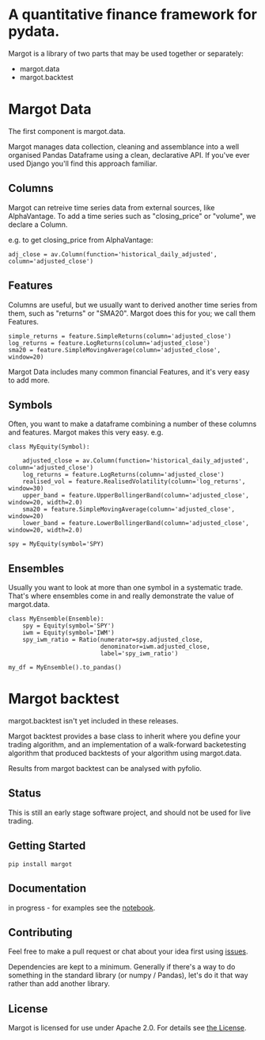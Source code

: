 # A quantitative finance framework for pydata.
Margot is a library of two parts that may be used together or separately:
- margot.data
- margot.backtest

# Margot Data
The first component is margot.data.

Margot manages data collection, cleaning and assemblance into a well organised Pandas 
Dataframe using a clean, declarative API. If you've ever used Django you'll find this
approach familiar.

## Columns
Margot can retreive time series data from external sources, like AlphaVantage. To add 
a time series such as "closing_price" or "volume", we declare a Column.

e.g. to get closing_price from AlphaVantage:

    adj_close = av.Column(function='historical_daily_adjusted', column='adjusted_close')

## Features
Columns are useful, but we usually want to derived another time series from them, such
 as "returns" or "SMA20". Margot does this for you; we call them Features.

    simple_returns = feature.SimpleReturns(column='adjusted_close')
    log_returns = feature.LogReturns(column='adjusted_close')
    sma20 = feature.SimpleMovingAverage(column='adjusted_close', window=20)

Margot Data includes many common financial Features, and it's very easy to add more.

## Symbols
Often, you want to make a dataframe combining a number of these columns and features.
Margot makes this very easy. e.g.

    class MyEquity(Symbol):

        adjusted_close = av.Column(function='historical_daily_adjusted', column='adjusted_close')
        log_returns = feature.LogReturns(column='adjusted_close')
        realised_vol = feature.RealisedVolatility(column='log_returns', window=30)
        upper_band = feature.UpperBollingerBand(column='adjusted_close', window=20, width=2.0)
        sma20 = feature.SimpleMovingAverage(column='adjusted_close', window=20)
        lower_band = feature.LowerBollingerBand(column='adjusted_close', window=20, width=2.0)

    spy = MyEquity(symbol='SPY)

## Ensembles
Usually you want to look at more than one symbol in a systematic trade. That's where ensembles
come in and really demonstrate the value of margot.data.

    class MyEnsemble(Ensemble):
        spy = Equity(symbol='SPY')
        iwm = Equity(symbol='IWM')
        spy_iwm_ratio = Ratio(numerator=spy.adjusted_close, 
                              denominator=iwm.adjusted_close,
                              label='spy_iwm_ratio')

    my_df = MyEnsemble().to_pandas() 

# Margot backtest
margot.backtest isn't yet included in these releases.

Margot backtest provides a base class to inherit where you define your trading algorithm, and an
implementation of a walk-forward backetesting algorithm that produced backtests of your algorithm 
using margot.data. 

Results from margot backtest can be analysed with pyfolio.

## Status
This is still an early stage software project, and should not be used for live trading.

## Getting Started

    pip install margot

## Documentation

in progress - for examples see the [notebook](https://github.com/atkinson/margot/blob/master/notebooks/margot.ipynb).

## Contributing

Feel free to make a pull request or chat about your idea first using [issues](https://github.com/atkinson/margot/issues).

Dependencies are kept to a minimum. Generally if there's a way to do something in the standard library (or numpy / Pandas), let's do it that way rather than add another library. 

## License
Margot is licensed for use under Apache 2.0. For details see [the License](License.txt).
